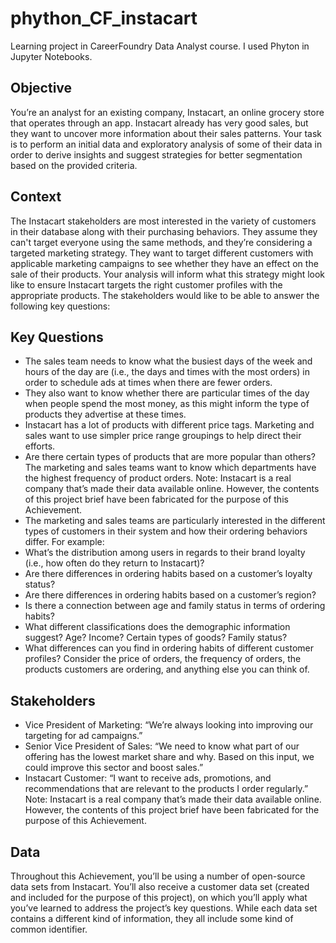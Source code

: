 # phython_CF_instacart
Learning project in CareerFoundry Data Analyst course. I used Phyton in Jupyter Notebooks.

## Objective
You’re an analyst for an existing company, Instacart, an online grocery store
that operates through an app. Instacart already has very good sales, but they
want to uncover more information about their sales patterns. Your task is to
perform an initial data and exploratory analysis of some of their data in order
to derive insights and suggest strategies for better segmentation based on
the provided criteria.

## Context
The Instacart stakeholders are most interested in the variety of customers in their database
along with their purchasing behaviors. They assume they can't target everyone using the
same methods, and they’re considering a targeted marketing strategy. They want to target
different customers with applicable marketing campaigns to see whether they have an effect
on the sale of their products. Your analysis will inform what this strategy might look like to
ensure Instacart targets the right customer profiles with the appropriate products. The
stakeholders would like to be able to answer the following key questions:

## Key Questions
+ The sales team needs to know what the busiest days of the week and hours of the
day are (i.e., the days and times with the most orders) in order to schedule ads at
times when there are fewer orders.
+ They also want to know whether there are particular times of the day when people
spend the most money, as this might inform the type of products they advertise at
these times.
+ Instacart has a lot of products with different price tags. Marketing and sales want to
use simpler price range groupings to help direct their efforts.
+ Are there certain types of products that are more popular than others? The marketing
and sales teams want to know which departments have the highest frequency of
product orders.
Note: Instacart is a real company that’s made their data available online. However, the contents of this project brief
have been fabricated for the purpose of this Achievement.
+ The marketing and sales teams are particularly interested in the different types of
customers in their system and how their ordering behaviors differ. For example:
+ What’s the distribution among users in regards to their brand loyalty (i.e., how
often do they return to Instacart)?
+ Are there differences in ordering habits based on a customer’s loyalty status?
+ Are there differences in ordering habits based on a customer’s region?
+ Is there a connection between age and family status in terms of ordering
habits?
+ What different classifications does the demographic information suggest?
Age? Income? Certain types of goods? Family status?
+ What differences can you find in ordering habits of different customer
profiles? Consider the price of orders, the frequency of orders, the products
customers are ordering, and anything else you can think of.

## Stakeholders
+ Vice President of Marketing: “We’re always looking into improving our targeting for
ad campaigns.”
+ Senior Vice President of Sales: “We need to know what part of our offering has the
lowest market share and why. Based on this input, we could improve this sector and
boost sales.”
+ Instacart Customer: “I want to receive ads, promotions, and recommendations that
are relevant to the products I order regularly.”
Note: Instacart is a real company that’s made their data available online. However, the contents of this project brief
have been fabricated for the purpose of this Achievement.

## Data
Throughout this Achievement, you’ll be using a number of open-source data sets from
Instacart. You’ll also receive a customer data set (created and included for the purpose of
this project), on which you’ll apply what you’ve learned to address the project’s key
questions. While each data set contains a different kind of information, they all include some
kind of common identifier.
